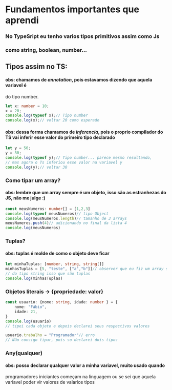 # Fundamentos importantes que aprendi

### No TypeSript eu tenho varios tipos primitivos assim como Js
### como string, boolean, number...

## Tipos assim no TS:
#### obs: chamamos de *annotation*, pois estavamos dizendo que aquela variavel é
do tipo number.
```typescript 
let x: number = 10;
x = 20;
console.log(typeof x);// Tipo number
console.log(x);// voltar 20 como esperado
```

#### obs: dessa forma chamamos de *inferencia*, pois o proprio compilador do TS vai inferir esse valor do primeiro tipo declarado 
```typescript
let y = 50;
y = 30;
console.log(typeof y);// Tipo number... parece mesmo resultando,
// mas agora o Ts inferiou esse valor na variavel y
console.log(y);// voltar 30
```

### Como tipar um array? 
#### obs: lembre que um array sempre é um objeto, isso são as estranhezas do JS, não me julge :)

```typescript
const meusNumeros: number[] = [1,2,3]
console.log(typeof meusNumeros)// tipo Object
console.log(meusNumeros.length)// tamanho de 3 arrays
meusNumeros.push(4)// adicionando no final da lista 4
console.log(meusNumeros)
```

### Tuplas?
#### obs: tuplas é molde de como o objeto deve ficar
```typescript
let minhaTuplas: [number, string, string[]]
minhasTuplas = [5, "teste", ["a","b"]]// observer que eu fiz um array so
// do tipo string isso que são tuplas
console.log(minhasTuplas)
```

### Objetos literais -> {propriedade: valor}
```typescript
const usuario: {nome: string, idade: number } = {
    nome: "Fábio",
    idade: 21,
}
console.log(usuario)
// tipei cada objeto e depois declarei seus respectivos valores

usuario.trabalho = "Programador"// erro
// Não consigo tipar, pois so declarei dois tipos
```

### Any(qualquer)
#### obs: posso declarar qualquer valor a minha variavel, muito usado quando
programadores iniciantes começam na linguagem ou se sei que aquela variavel
poder vir valores de valarios tipos

